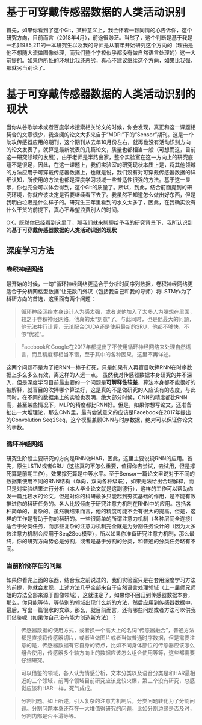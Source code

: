 # 基于可穿戴传感器数据的人类活动识别
   首先，如果你看到了这个Git，某种意义上，我会怀着一颗同情的心告诉你，这个研究方向，目前而言（2018年4月），前途很渺茫。当然了，这个判断是基于我是一名非985,211的一本研究生以及我的导师是从前年开始研究这个方向的（理由是他不想随大流做图像处理，而我们整个学校似乎都没有做自然语言处理的）这一大前提的。如果你所处的环境比我还恶劣，真心不建议继续这个方向，如果比我强，那就另当别论了。
# 基于可穿戴传感器数据的人类活动识别的现状
   当你从谷歌学术或者百度学术搜索相关论文的时候，你会发现，真正和这一课题相契合的文章很少，我查阅的论文大多来自于“MDPI”下的“Sensor”期刊。这是一个助攻传感器应用的期刊，这个期刊从去年10月份左右，就再也没有活动识别方向的论文发表了，就算是最新发表的几篇论文，质量也都相当一般（可想而这，目前这一研究领域的发展）。由于老师是半路出家，整个实验室在这一方向上的研究底蕴不是很足，因此，在这一课题上，我们实验室的研究现状本质上是，将其他领域的方法应用于可穿戴传感器数据上，也就是说，我们没有对可穿戴传感器数据的详细认知，所使用的方法也都是深度学习领域一些普适性很强的方法。基于这一显示，你也完全可以体会得到，这个Git的质量了。所以，到此，结合前面提到的研究环境，你就应该决定是否要继续看下去了。我虽然不知道怎么做出好东西，但是我明白垃圾是什么样子的。研究生三年里看到的水文太多了，因此，在我确实没有什么干货的前提下，真心不希望浪费别人的时间。

OK，既然你已经看到这里了，那我们就来聊聊给予我的研究背景下，我所认识到的**基于可穿戴传感器数据的人类活动识别的现状**
## 深度学习方法
### 卷积神经网络
最开始的时候，一句“循环神经网络更适合于分析时间序列数据，卷积神经网络更适合于分析网格型数据”让无数门外汉（包括我自己和我的导师）将LSTM作为了科研方向的首选，这里面有两个问题：
> 循环神经网络本身设计人为感太强，或者说他加入了太多人为臆想在里面，较之于卷积神经网络，他真的太“刻意”了。与此同时，也是他最大的问题，他无法并行计算，无论配合CUDA还是使用最新的SRU，他都不够快，不够“优雅”。

> Facebook和Google在2017年都提出了不使用循环神经网络来处理自然语言，而且精度都相当不错，至于其中的各种因果，这里不再详述。

这两个问题不是为了把RNN一棒子打死，只是如果有人再盲目吹捧RNN在时序数据上多么多么有效，离这样的人远一点。
虽然我对传感器数据本身研究的并不深入，但是深度学习目前最主要的一个问题是**可解释性较差**，算法本身都不能很好的被解释，就盲目的吹捧哪个算法好，这是真的不是做研究的人应该有的态度，与此同时，在不同的数据集上的实验也表明，绝大部分时候，CNN的精度都比RNN高，甚至某些情况下，MLP的精度都比RNN好。但是，如果你想写论文，还准备扯出一大堆理论，那么CNN里，最有尝试意义的应该是Facebook在2017年提出的Convolution Seq2Seq，这个模型兼顾CNN与时序数据，绝对可以保证你论文的字数。
### 循环神经网络
研究生阶段主要研究的方向是RNN做HAR，因此，这里主要说说RNN的应用。首先，原生LSTM或者GRU（这些真的不怎么重要，值得你去尝试，去试用，但是撑死算是前期工作），效果撑死算是中等水平。至于Sensor一篇论文里说对于不同的数据集使用不同的RNN结构（单向，双向各种级联），如果无法给出合理解释，而只是对实验结果进行分析（本人毕业论文就是这副德行），这样的工作可以帮助你发一篇比较水的论文，但是对你的科研最多只能起到夯实基础的作用，是不能有效推进你的科研任务的。各人比较倾向于研究注意力机制在RNN中的应用。包括各种简单的，复杂的。虽然就结果而言，他的精度可能不会有很大的提高，但是，这样的工作是有助于你的科研的。一些很简单的所谓注意力机制（各种层间全连接）适合于分类任务，而那些复杂的注意力机制完全就是为分割任务设计的（因为大多数注意力机制会应用于Seq2Seq模型），所以如果你准备研究注意力机制，那么最终，你的研究方向势必是分割，或者是基于分割的分类，和普通的分类任务略有不同。

### 当前阶段存在的问题
如果你看完上面的东西，结合我之前说过的，我们实验室只是在套用深度学习方法的前提，你就会发现，上述方法几乎全部来自于自然语言处理领域（上一届师兄师姐的方法全部来源于图像领域），这就注定了，如果你不回归到传感器数据本身，那么，你只能等待，等待别的领域出现什么新的方法，然后应用到传感器数据中，最后，写出一篇很水的文章。那么，就目前而言，还有哪些问题或者方法可以供我们借鉴呢（如果你自己没有能力创造新方法）？
> 传感器数据的使用方式，或者换一个高大上的名词“传感器融合”，普通方法都是直接将传感器切片，或者当做图片或者当做普通时序数据，但是需要注意的是，传感器数据有它自身的特点，比如不同身体部位的传感器应该怎么组合使用，传感器多个轴方向上的数据应该怎么组合使用等等，这些都需要仔细研究。

> 可以借鉴的领域，各人认为情感分析，文本分类以及语音分类是和HAR最相近的三个领域，前两个领域目前研究应该比较火爆，第三个没有研究，总感觉应该和HAR一样，死气成成。

> 分割问题。如上所述，引入复杂的注意力机制后，分类问题转化为了分割问题。分割问题本身还存在一大堆值得研究的问题，比如分割边缘是否及时，分割内部是否平滑等等。
